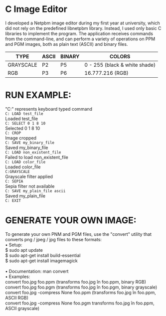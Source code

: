 # C Image Editor

I developed a Netpbm image editor during my first year at university, which did not rely on the predefined libnetpbm library. Instead, I used only basic C libraries to implement the program. The application receives commands from the command-line, and can perform a variety of operations on PPM and PGM images, both as plain text (ASCII) and binary files.

|        TYPE        |        ASCII        |        BINARY       |               COLORS                |
| ------------------ | ------------------- | ------------------- | ----------------------------------- |
|      GRAYSCALE     |         P2          |         P5          |    0 - 255 (black & white shade)    |
|      RGB           |         P3          |         P6          |            16.777.216 (RGB)         |

# RUN EXAMPLE: 
"C:" represents keyboard typed command <br>
```C: LOAD test_file```  <br/>
Loaded test_file <br/>
```C: SELECT 0 1 8 10``` <br/>
Selected 0 1 8 10 <br/>
```C: CROP```<br/>
Image cropped<br/>
```C: SAVE my_binary_file```<br/>
Saved my_binary_file<br/>
```C: LOAD non_existent_file```<br/>
Failed to load non_existent_file<br/>
```C: LOAD color_file```<br/>
Loaded color_file<br/>
```C:GRAYSCALE```<br/>
Grayscale filter applied<br/>
```C: SEPIA```<br/>
Sepia filter not available<br/>
```C: SAVE my_plain_file ascii```<br/>
Saved my_plain_file<br/>
```C: EXIT```<br/>

# GENERATE YOUR OWN IMAGE:
To generate your own PNM and PGM files, use the "convert" utility that converts png / jpeg / jpg files to these formats:<br/>
• Setup: <br>
$ sudo apt update <br>
$ sudo apt-get install build-essential <br>
$ sudo apt-get install imagemagick<br/> <br>
• Documentation: man convert<br/>
• Examples:<br/>
    convert foo.jpg foo.ppm (transforms foo.jpg în foo.ppm, binary RGB)<br/>
    convert foo.jpg foo.pgm (transforms foo.jpg în foo.pgm, binary grayscale)<br/>
    convert foo.jpg -compress None foo.ppm (transforms foo.jpg în foo.ppm, ASCII RGB)<br/>
    convert foo.jpg -compress None foo.pgm transforms foo.jpg în foo.ppm, ASCII grayscale)<br/>


